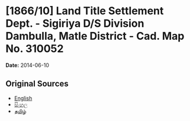 # [1866/10] Land Title Settlement Dept. - Sigiriya D/S Division Dambulla, Matle District - Cad. Map No. 310052

**Date:** 2014-06-10

## Original Sources

- [English](https://documents.gov.lk/view/extra-gazettes/2014/6/1866-10_E.pdf)
- [සිංහල](https://documents.gov.lk/view/extra-gazettes/2014/6/1866-10_S.pdf)
- [தமிழ்](https://documents.gov.lk/view/extra-gazettes/2014/6/1866-10_T.pdf)
